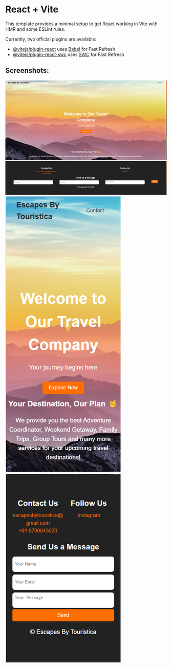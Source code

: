 # React + Vite

This template provides a minimal setup to get React working in Vite with HMR and some ESLint rules.

Currently, two official plugins are available:

- [@vitejs/plugin-react](https://github.com/vitejs/vite-plugin-react/blob/main/packages/plugin-react/README.md) uses [Babel](https://babeljs.io/) for Fast Refresh
- [@vitejs/plugin-react-swc](https://github.com/vitejs/vite-plugin-react-swc) uses [SWC](https://swc.rs/) for Fast Refresh

## Screenshots:

<img src='./screenshots/Desktop-main.png' alt='Desktop Main' />
<img src='./screenshots/Desktop-footer.png' alt='Desktop Footer' />
<img src='./screenshots/Mobile-main.png' alt='Mobile Main' /> <img src='./screenshots/Mobile-footer.png' alt='Mobile Footer' />